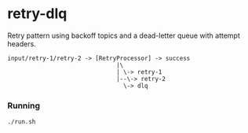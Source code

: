 # retry-dlq

Retry pattern using backoff topics and a dead-letter queue with attempt headers.

```
input/retry-1/retry-2 -> [RetryProcessor] -> success
                               |\
                               | \-> retry-1
                               |--\-> retry-2
                                 \-> dlq
```

### Running

```
./run.sh
```

